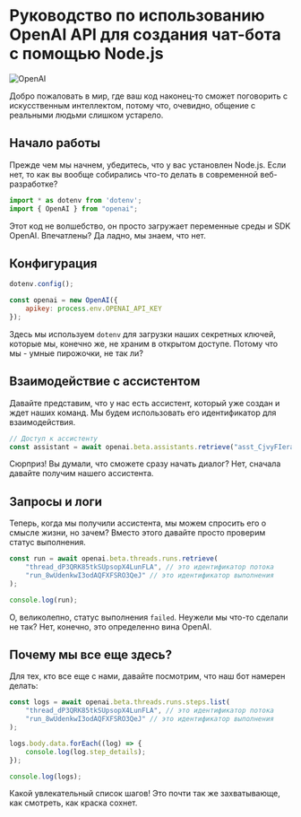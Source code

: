 # Руководство по использованию OpenAI API для создания чат-бота с помощью Node.js

<img src="https://i.imgur.com/4HTiE3j.jpg" alt="OpenAI">

Добро пожаловать в мир, где ваш код наконец-то сможет поговорить с искусственным интеллектом, потому что, очевидно, общение с реальными людьми слишком устарело.

## Начало работы

Прежде чем мы начнем, убедитесь, что у вас установлен Node.js. Если нет, то как вы вообще собирались что-то делать в современной веб-разработке?

```javascript
import * as dotenv from 'dotenv';
import { OpenAI } from "openai";
```

Этот код не волшебство, он просто загружает переменные среды и SDK OpenAI. Впечатлены? Да ладно, мы знаем, что нет.

## Конфигурация

```javascript
dotenv.config();

const openai = new OpenAI({
    apikey: process.env.OPENAI_API_KEY
});
```

Здесь мы используем `dotenv` для загрузки наших секретных ключей, которые мы, конечно же, не храним в открытом доступе. Потому что мы - умные пирожочки, не так ли?

## Взаимодействие с ассистентом

Давайте представим, что у нас есть ассистент, который уже создан и ждет наших команд. Мы будем использовать его идентификатор для взаимодействия.

```javascript
// Доступ к ассистенту
const assistant = await openai.beta.assistants.retrieve("asst_CjvyFIeraCLKB8NTAqF0FhqG");
```

Сюрприз! Вы думали, что сможете сразу начать диалог? Нет, сначала давайте получим нашего ассистента.

## Запросы и логи

Теперь, когда мы получили ассистента, мы можем спросить его о смысле жизни, но зачем? Вместо этого давайте просто проверим статус выполнения.

```javascript
const run = await openai.beta.threads.runs.retrieve(
    "thread_dP3QRK85tkSUpsopX4LunFLA", // это идентификатор потока
    "run_8wUdenkwI3odAQFXFSRO3QeJ" // это идентификатор выполнения
);

console.log(run);
```

О, великолепно, статус выполнения `failed`. Неужели мы что-то сделали не так? Нет, конечно, это определенно вина OpenAI.

## Почему мы все еще здесь?

Для тех, кто все еще с нами, давайте посмотрим, что наш бот намерен делать:

```javascript
const logs = await openai.beta.threads.runs.steps.list(
    "thread_dP3QRK85tkSUpsopX4LunFLA", // это идентификатор потока
    "run_8wUdenkwI3odAQFXFSRO3QeJ" // это идентификатор выполнения
);

logs.body.data.forEach((log) => {
    console.log(log.step_details);
});

console.log(logs);
```

Какой увлекательный список шагов! Это почти так же захватывающе, как смотреть, как краска сохнет.